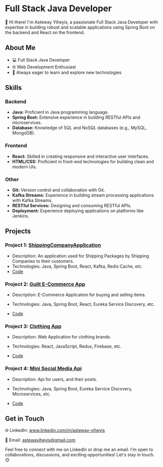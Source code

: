 # Full Stack Java Developer

👋 Hi there! I'm Asteway Yiheyis, a passionate Full Stack Java Developer with expertise in building robust and scalable applications using Spring Boot on the backend and React on the frontend.

## About Me

- 💻 Full Stack Java Developer
- 🌐 Web Development Enthusiast
- 🚀 Always eager to learn and explore new technologies

## Skills

### Backend
- **Java:** Proficient in Java programming language.
- **Spring Boot:** Extensive experience in building RESTful APIs and microservices.
- **Database:** Knowledge of SQL and NoSQL databases (e.g., MySQL, MongoDB).

### Frontend
- **React:** Skilled in creating responsive and interactive user interfaces.
- **HTML/CSS:** Proficient in front-end technologies for building clean and modern UIs.

### Other
- **Git:** Version control and collaboration with Git.
- **Kafka Streams:** Experience in building stream processing applications with Kafka Streams.
- **RESTful Services:** Designing and consuming RESTful APIs.
- **Deployment:** Experience deploying applications on platforms like Jenkins.

## Projects

### Project 1: [ShippingCompanyApplication](https://github.com/AstewayYiheyis/ShippingCompanyApplication)
- Description: An application used for Shipping Packages by Shipping Companies to their customers. 
- Technologies: Java, Spring Boot, React, Kafka, Redis Cache, etc.
- [Code](https://github.com/AstewayYiheyis/ShippingCompanyApplication/tree/master/src/main/java/com/example/shippingcompanyapplication)

### Project 2: [Gulit E-Commerce App](https://github.com/AstewayYiheyis/E-Commerce)
- Description: E-Commerce Application for buying and selling items.
- Technologies: Java, Spring Boot, React, Eureka Service Discovery, etc.
  
- [Code](https://github.com/AstewayYiheyis/E-Commerce/tree/main/src/main/java/edu/miu/gulit/gulit)

### Project 3: [Clothing App](https://github.com/AstewayYiheyis/crwn-clothing)
- Description: Web Application for clothing brands.
- Technologies: React, JavaScript, Redux, Firebase, etc.
  
- [Code](https://github.com/AstewayYiheyis/crwn-clothing/tree/main/src)

### Project 4: [Mini Social Media Api](https://github.com/AstewayYiheyis/user-microservice)
- Description: Api for users, and their posts.
- Technologies: Java, Spring Boot, Eureka Service Discovery, Microservices, etc.
  
- [Code](https://github.com/AstewayYiheyis/user-microservice/tree/main/src/main/java/com/edu/miu/eaproject/userservice)


## Get in Touch

🌐 LinkedIn: www.linkedin.com/in/asteway-yiheyis

📧 Email: astewayiheyis@gmail.com

Feel free to connect with me on LinkedIn or drop me an email. I'm open to collaborations, discussions, and exciting opportunities! Let's stay in touch. 😊

